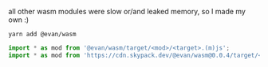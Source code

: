 all other wasm modules were slow or/and leaked memory, so I made my own :)

`yarn add @evan/wasm`

```js
import * as mod from '@evan/wasm/target/<mod>/<target>.(m)js';
import * as mod from 'https://cdn.skypack.dev/@evan/wasm@0.0.4/target/<mod>/<target>.(m)js';
```